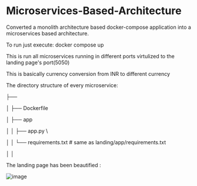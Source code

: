 # Microservices-Based-Architecture


Converted a monolith architecture based docker-compose application into a microservices based architecture.


To run just execute:
docker compose up


This is run all microservices running in different ports virtulized to the landing page's port(5050)

This is basically currency conversion from INR to different currency



The directory structure of every microservice:

├── <name of the service>
  
│   ├── Dockerfile          
  
│   ├── app
  
│   │   ├── app.py          \
  
│   │   └── requirements.txt # same as landing/app/requirements.txt
  
│   │  
  
  
  
The landing page has been beautified :
  
  ![image](https://user-images.githubusercontent.com/105477488/233857893-5e0b8426-9cbf-4bb3-8781-599d70688810.png)


